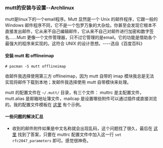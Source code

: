 ### mutt的安装与设置--Archlinux

mutt是linux下的一个email程序。Mutt 显然是一个 Unix 的邮件程序，它跟一般的 Windows 邮件程序不同，它不是一个包罗万象的大杂烩。你甚至会发现它根本不直接发出邮件，它从来不自己编辑邮件，它从来不自己对邮件进行加密和数字签名……Mutt 更像一个文件管理器，只不过它管理的是email。它的功能是借助各个最强大的程序来实现的。这符合 UNIX 的设计思想。----选自《百度百科》

#### 安装 mutt 和 offlineimap

`# pacman -S mutt offlineimap`

收邮件我选择使用第三方 offlineimap，因为 mutt 自带的 imap 模块我总是无法实现将邮件下载到本地；发邮件我选择使用 mutt 自带模块来处理。

mutt 的配置文件在 `~/.mutt/` 目录，有三个文件： muttrc 是主配置文件，mutt.alias 是邮箱地址簿文件，mailcap 是设置哪些附件可以通过插件或直接浏览的。我的配置文件模板在 [这里][1] 有个示例。

#### 一些问题的解决汇总

+   收到的邮件附件如果是中文名称就会出现乱码，这个问题找了很久，最后在 [这里][2] 找到了答案，只要在 muttrc 配置文件中加入这一行 `set rfc2047_parameters` 即可。感觉很神奇。


[1]: https://github.com/windfromdesert/code/tree/master/mutt "我的 mutt 配置文件"
[2]: https://gitlab.com/muttmua/mutt/wikis/MuttFaq/Charset "Charset-Wiki-Mutt"
